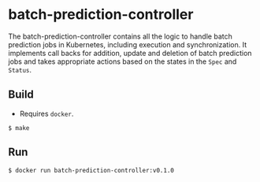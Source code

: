 # batch-prediction-controller

The batch-prediction-controller contains all the logic to handle batch prediction
jobs in Kubernetes, including execution and synchronization. It implements 
call backs for addition, update and deletion of batch prediction jobs and takes 
appropriate actions based on the states in the `Spec` and `Status`. 

## Build

- Requires `docker`.

```
$ make
```

## Run

```
$ docker run batch-prediction-controller:v0.1.0
```
